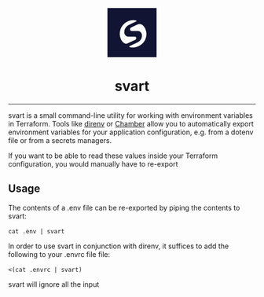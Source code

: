 <div align="center">
    <picture>
        <source media="(prefers-color-scheme: dark; max-width: 100px)" srcset="https://github.com/michielvermeir/svart/blob/main/logo/svart.jpg">
        <source media="(prefers-color-scheme: light; max-width: 100px)" srcset="https://github.com/michielvermeir/svart/blob/main/logo/svart.jpg">
        <img alt="The svart logo, a stylized letter S " width="100" src="https://github.com/michielvermeir/svart/blob/main/logo/svart.jpg">
    </picture>
    <h1 style="text-transform: lowercase;">Svart</h1>
</div>

____

svart is a small command-line utility for working with environment variables in Terraform. Tools like [direnv](https://direnv.net) or [Chamber](https://github.com/segmentio/chamber) allow you to automatically export environment variables for your application configuration, e.g. from a dotenv file or from a secrets managers.

If you want to be able to read these values inside your Terraform configuration, you would manually have to re-export 


## Usage

The contents of a .env file can be re-exported by piping the contents to svart:

```shell
cat .env | svart
```

In order to use svart in conjunction with direnv, it suffices to add the following to your .envrc file file:

```shell
<(cat .envrc | svart)
```

svart will ignore all the input